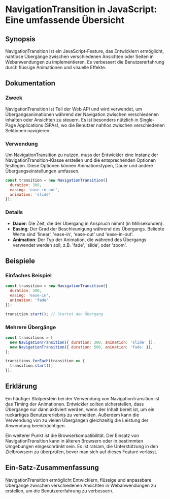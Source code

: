 <!--
Meta Description: # NavigationTransition in JavaScript: Eine umfassende Übersicht ## Synopsis NavigationTransition ist ein JavaScript-Feature, das Entwicklern ermöglich...
Meta Keywords: der, navigationtransition, die, ist, und
-->

# NavigationTransition in JavaScript: Eine umfassende Übersicht

## Synopsis
NavigationTransition ist ein JavaScript-Feature, das Entwicklern ermöglicht, nahtlose Übergänge zwischen verschiedenen Ansichten oder Seiten in Webanwendungen zu implementieren. Es verbessert die Benutzererfahrung durch flüssige Animationen und visuelle Effekte.

## Dokumentation
### Zweck
NavigationTransition ist Teil der Web API und wird verwendet, um Übergangsanimationen während der Navigation zwischen verschiedenen Inhalten oder Ansichten zu steuern. Es ist besonders nützlich in Single-Page Applications (SPAs), wo die Benutzer nahtlos zwischen verschiedenen Sektionen navigieren.

### Verwendung
Um NavigationTransition zu nutzen, muss der Entwickler eine Instanz der NavigationTransition-Klasse erstellen und die entsprechenden Optionen festlegen. Diese Optionen können Animationstypen, Dauer und andere Übergangseinstellungen umfassen.

```javascript
const transition = new NavigationTransition({
  duration: 300,
  easing: 'ease-in-out',
  animation: 'slide'
});
```

### Details
- **Dauer**: Die Zeit, die der Übergang in Anspruch nimmt (in Millisekunden).
- **Easing**: Der Grad der Beschleunigung während des Übergangs. Beliebte Werte sind 'linear', 'ease-in', 'ease-out' und 'ease-in-out'.
- **Animation**: Der Typ der Animation, die während des Übergangs verwendet werden soll, z.B. 'fade', 'slide', oder 'zoom'.

## Beispiele
### Einfaches Beispiel
```javascript
const transition = new NavigationTransition({
  duration: 500,
  easing: 'ease-in',
  animation: 'fade'
});

transition.start(); // Startet den Übergang
```

### Mehrere Übergänge
```javascript
const transitions = [
  new NavigationTransition({ duration: 300, animation: 'slide' }),
  new NavigationTransition({ duration: 500, animation: 'fade' }),
];

transitions.forEach(transition => {
  transition.start();
});
```

## Erklärung
Ein häufiger Stolperstein bei der Verwendung von NavigationTransition ist das Timing der Animationen. Entwickler sollten sicherstellen, dass Übergänge nur dann aktiviert werden, wenn der Inhalt bereit ist, um ein ruckartiges Benutzererlebnis zu vermeiden. Außerdem kann die Verwendung von zu vielen Übergängen gleichzeitig die Leistung der Anwendung beeinträchtigen.

Ein weiterer Punkt ist die Browserkompatibilität. Der Einsatz von NavigationTransition kann in älteren Browsern oder in bestimmten Umgebungen eingeschränkt sein. Es ist ratsam, die Unterstützung in den Zielbrowsern zu überprüfen, bevor man sich auf dieses Feature verlässt.

## Ein-Satz-Zusammenfassung
NavigationTransition ermöglicht Entwicklern, flüssige und anpassbare Übergänge zwischen verschiedenen Ansichten in Webanwendungen zu erstellen, um die Benutzererfahrung zu verbessern.